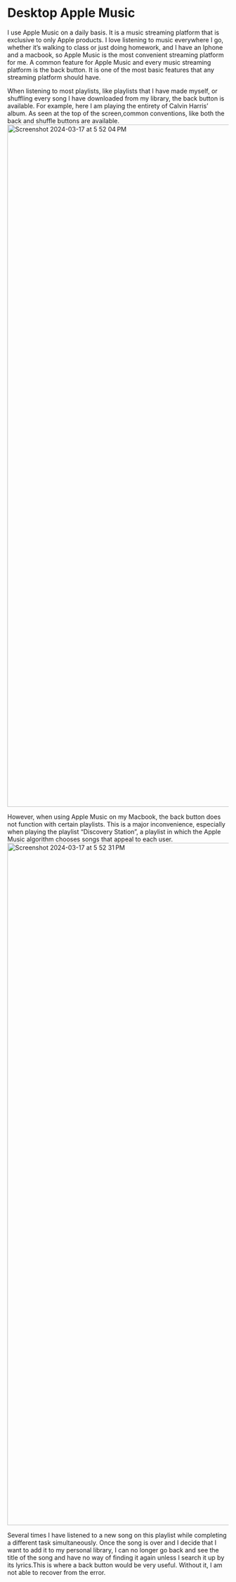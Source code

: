 # Desktop Apple Music

I use Apple Music on a daily basis. It is a music streaming platform that is exclusive to only Apple products. I love listening to music everywhere I go, whether it’s walking to class or just doing homework, and I have an Iphone and a macbook, so Apple Music is the most convenient streaming platform for me. A common feature for Apple Music and every music streaming platform is the back button. It is one of the most basic features that any streaming platform should have. 

When listening to most playlists, like playlists that I have made myself, or shuffling every song I have downloaded from my library, the back button is available. For example, here I am playing the entirety of Calvin Harris’ album. As seen at the top of the screen,common conventions, like both the back and shuffle buttons are available. <img width="1552" alt="Screenshot 2024-03-17 at 5 52 04 PM" src="https://github.com/ChicoState/ux-personal-portfolio-AllanConstanza/assets/75638009/81204701-d226-4ef1-b60d-9df6c7371ccc">



However, when using Apple Music on my Macbook, the back button does not function with certain playlists. This is a major inconvenience, especially when playing the playlist “Discovery Station”, a playlist in which the Apple Music algorithm chooses songs that appeal to each user.
<img width="1552" alt="Screenshot 2024-03-17 at 5 52 31 PM" src="https://github.com/ChicoState/ux-personal-portfolio-AllanConstanza/assets/75638009/a18942ba-6a83-4017-8c86-1a4d07b0db8d">




Several times I have listened to a new song on this playlist while completing a different task simultaneously. Once the song is over and I decide that I want to add it to my personal library, I can no longer go back and see the title of the song and have no way of finding it again unless I search it up by its lyrics.This is where a back button would be very useful. Without it, I am not able to recover from the error.


